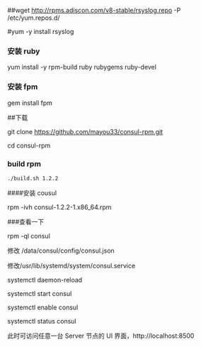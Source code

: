  
##wget http://rpms.adiscon.com/v8-stable/rsyslog.repo -P /etc/yum.repos.d/ 



#yum -y install rsyslog 


### 安装 ruby

yum install -y rpm-build ruby rubygems ruby-devel


### 安装 fpm

gem install fpm
 

##下载



git clone https://github.com/mayou33/consul-rpm.git

cd consul-rpm

### build rpm

``` sh
./build.sh 1.2.2
```

####安装 cousul

 rpm -ivh consul-1.2.2-1.x86_64.rpm 
 
 ###查看一下

rpm -ql consul

修改 /data/consul/config/consul.json

修改/usr/lib/systemd/system/consul.service


systemctl daemon-reload

systemctl start consul

systemctl enable consul

systemctl status consul

此时可访问任意一台 Server 节点的 UI 界面，http://localhost:8500
